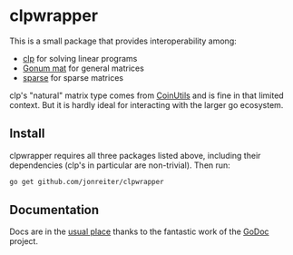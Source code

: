 clpwrapper
==========

This is a small package that provides interoperability
among:
* [clp](https://github.com/lanl/clp) for solving linear programs
* [Gonum mat](https://github.com/gonum/gonum/mat) for
general matrices
* [sparse](https://github.com/james-bowman/sparse) for sparse matrices

clp's "natural" matrix type comes from [CoinUtils](https://github.com/coin-or/CoinUtils) and is fine in that limited
context. But it is hardly ideal for interacting with the
larger go ecosystem.

## Install

clpwrapper requires all three packages listed above, including
their dependencies (clp's in particular are non-trivial).
Then run:

```bash
go get github.com/jonreiter/clpwrapper
```

## Documentation

Docs are in the [usual place](https://godoc.org/github.com/jonreiter/clpwrapper) thanks to the fantastic work of the
[GoDoc](https://godoc.org/) project.
